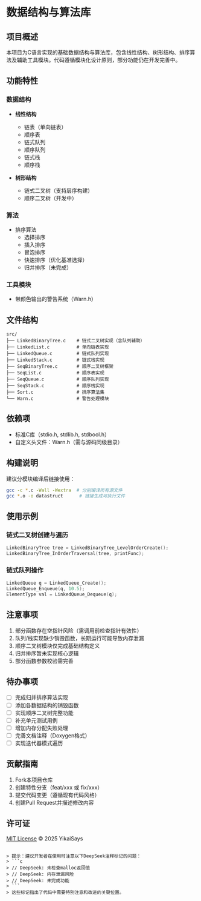 # 数据结构与算法库

## 项目概述
本项目为C语言实现的基础数据结构与算法库，包含线性结构、树形结构、排序算法及辅助工具模块。代码遵循模块化设计原则，部分功能仍在开发完善中。

## 功能特性
### 数据结构
- **线性结构**
  - 链表（单向链表）
  - 顺序表
  - 链式队列
  - 顺序队列
  - 链式栈
  - 顺序栈

- **树形结构**
  - 链式二叉树（支持层序构建）
  - 顺序二叉树（开发中）

### 算法
- 排序算法
  - 选择排序
  - 插入排序
  - 冒泡排序
  - 快速排序（优化基准选择）
  - 归并排序（未完成）

### 工具模块
- 带颜色输出的警告系统（Warn.h）

## 文件结构
```
src/
├── LinkedBinaryTree.c    # 链式二叉树实现（含队列辅助）
├── LinkedList.c          # 单向链表实现
├── LinkedQueue.c         # 链式队列实现
├── LinkedStack.c         # 链式栈实现
├── SeqBinaryTree.c       # 顺序二叉树框架
├── SeqList.c             # 顺序表实现
├── SeqQueue.c            # 顺序队列实现
├── SeqStack.c            # 顺序栈实现
├── Sort.c                # 排序算法集
└── Warn.c                # 警告处理模块
```

## 依赖项
- 标准C库（stdio.h, stdlib.h, stdbool.h）
- 自定义头文件：Warn.h（需与源码同级目录）

## 构建说明
建议分模块编译后链接使用：
```bash
gcc -c *.c -Wall -Wextra  # 分别编译所有源文件
gcc *.o -o datastruct      # 链接生成可执行文件
```

## 使用示例
### 链式二叉树创建与遍历
```c
LinkedBinaryTree tree = LinkedBinaryTree_LevelOrderCreate();
LinkedBinaryTree_InOrderTraversal(tree, printFunc);
```

### 链式队列操作
```c
LinkedQueue q = LinkedQueue_Create();
LinkedQueue_Enqueue(q, 10.5);
ElementType val = LinkedQueue_Dequeue(q);
```

## 注意事项
1. 部分函数存在空指针风险（需调用前检查指针有效性）
2. 队列/栈实现缺少销毁函数，长期运行可能导致内存泄漏
3. 顺序二叉树模块仅完成基础结构定义
4. 归并排序暂未实现核心逻辑
5. 部分函数参数校验需完善

## 待办事项
- [ ] 完成归并排序算法实现
- [ ] 添加各数据结构的销毁函数
- [ ] 实现顺序二叉树完整功能
- [ ] 补充单元测试用例
- [ ] 增加内存分配失败处理
- [ ] 完善文档注释（Doxygen格式）
- [ ] 实现迭代器模式遍历

## 贡献指南
1. Fork本项目仓库
2. 创建特性分支（feat/xxx 或 fix/xxx）
3. 提交代码变更（遵循现有代码风格）
4. 创建Pull Request并描述修改内容

## 许可证
[MIT License](LICENSE) © 2025 YikaiSays
```

> 提示：建议开发者在使用时注意以下DeepSeek注释标记的问题：
> ```c
> // DeepSeek: 未检查malloc返回值
> // DeepSeek: 内存泄漏风险
> // DeepSeek: 未完成功能
> ```
> 这些标记指出了代码中需要特别注意和改进的关键位置。